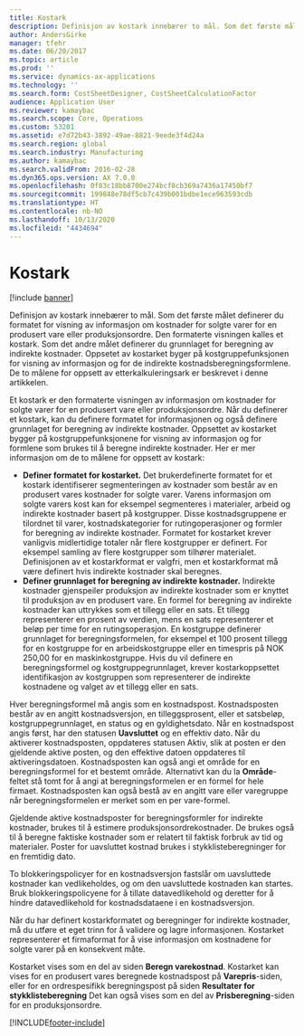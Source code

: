 ```yaml
---
title: Kostark
description: Definisjon av kostark innebærer to mål. Som det første målet definerer du formatet for visning av informasjon om kostnader for solgte varer for en produsert vare eller produksjonsordre. Den formaterte visningen kalles et kostark. Som det andre målet definerer du grunnlaget for beregning av indirekte kostnader. Oppsetet av kostarket byger på kostgruppefunksjonen for visning av informasjon og for de indirekte kostnadsberegningsformlene. De to målene for oppsett av etterkalkuleringsark er beskrevet i denne artikkelen.
author: AndersGirke
manager: tfehr
ms.date: 06/20/2017
ms.topic: article
ms.prod: ''
ms.service: dynamics-ax-applications
ms.technology: ''
ms.search.form: CostSheetDesigner, CostSheetCalculationFactor
audience: Application User
ms.reviewer: kamaybac
ms.search.scope: Core, Operations
ms.custom: 53201
ms.assetid: e7d72b43-3892-49ae-8821-9eede3f4d24a
ms.search.region: global
ms.search.industry: Manufacturing
ms.author: kamaybac
ms.search.validFrom: 2016-02-28
ms.dyn365.ops.version: AX 7.0.0
ms.openlocfilehash: 0f83c18bb8700e274bcf8cb369a7436a17450bf7
ms.sourcegitcommit: 199848e78df5cb7c439b001bdbe1ece963593cdb
ms.translationtype: HT
ms.contentlocale: nb-NO
ms.lasthandoff: 10/13/2020
ms.locfileid: "4434694"
---
```

# <a name="costing-sheets"></a>Kostark

[!include [banner](../includes/banner.md)]

Definisjon av kostark innebærer to mål. Som det første målet definerer du formatet for visning av informasjon om kostnader for solgte varer for en produsert vare eller produksjonsordre. Den formaterte visningen kalles et kostark. Som det andre målet definerer du grunnlaget for beregning av indirekte kostnader. Oppsetet av kostarket byger på kostgruppefunksjonen for visning av informasjon og for de indirekte kostnadsberegningsformlene. De to målene for oppsett av etterkalkuleringsark er beskrevet i denne artikkelen. 

Et kostark er den formaterte visningen av informasjon om kostnader for solgte varer for en produsert vare eller produksjonsordre. Når du definerer et kostark, kan du definere formatet for informasjonen og også definere grunnlaget for beregning av indirekte kostnader. Oppsettet av kostarket bygger på kostgruppefunksjonene for visning av informasjon og for formlene som brukes til å beregne indirekte kostnader. Her er mer informasjon om de to målene for oppsett av kostark:
-   **Definer formatet for kostarket.** Det brukerdefinerte formatet for et kostark identifiserer segmenteringen av kostnader som består av en produsert vares kostnader for solgte varer. Varens informasjon om solgte varers kost kan for eksempel segmenteres i materialer, arbeid og indirekte kostnader basert på kostgrupper. Disse kostnadsgruppene er tilordnet til varer, kostnadskategorier for rutingoperasjoner og formler for beregning av indirekte kostnader. Formatet for kostarket krever vanligvis midlertidige totaler når flere kostgrupper er definert. For eksempel samling av flere kostgrupper som tilhører materialet. Definisjonen av et kostarkformat er valgfri, men et kostarkformat må være definert hvis indirekte kostnader skal beregnes.
-   **Definer grunnlaget for beregning av indirekte kostnader.** Indirekte kostnader gjenspeiler produksjon av indirekte kostnader som er knyttet til produksjon av en produsert vare. En formel for beregning av indirekte kostnader kan uttrykkes som et tillegg eller en sats. Et tillegg representerer en prosent av verdien, mens en sats representerer et beløp per time for en rutingsoperasjon. En kostgruppe definerer grunnlaget for beregningsformelen, for eksempel et 100 prosent tillegg for en kostgruppe for en arbeidskostgruppe eller en timespris på NOK 250,00 for en maskinkostgruppe. Hvis du vil definere en beregningsformel og kostgruppegrunnlaget, krever kostarkoppsettet identifikasjon av kostgruppen som representerer de indirekte kostnadene og valget av et tillegg eller en sats.

Hver beregningsformel må angis som en kostnadspost. Kostnadsposten består av en angitt kostnadsversjon, en tilleggsprosent, eller et satsbeløp, kostgruppegrunnlaget, en status og en gyldighetsdato. Når en kostnadspost angis først, har den statusen **Uavsluttet** og en effektiv dato. Når du aktiverer kostnadsposten, oppdateres statusen Aktiv, slik at posten er den gjeldende aktive posten, og den effektive datoen oppdateres til aktiveringsdatoen. Kostnadsposten kan også angi et område for en beregningsformel for et bestemt område. Alternativt kan du la **Område**-feltet stå tomt for å angi at beregningsformelen er en formel for hele firmaet. Kostnadsposten kan også bestå av en angitt vare eller varegruppe når beregningsformelen er merket som en per vare-formel. 

Gjeldende aktive kostnadsposter for beregningsformler for indirekte kostnader, brukes til å estimere produksjonsordrekostnader. De brukes også til å beregne faktiske kostnader som er relatert til faktisk forbruk av tid og materialer. Poster for uavsluttet kostnad brukes i stykklisteberegninger for en fremtidig dato. 

To blokkeringspolicyer for en kostnadsversjon fastslår om uavsluttede kostnader kan vedlikeholdes, og om den uavsluttede kostnaden kan startes. Bruk blokkeringspolicyene for å tillate datavedlikehold og deretter for å hindre datavedlikehold for kostnadsdataene i en kostnadsversjon. 

Når du har definert kostarkformatet og beregninger for indirekte kostnader, må du utføre et eget trinn for å validere og lagre informasjonen. Kostarket representerer et firmaformat for å vise informasjon om kostnadene for solgte varer på en konsekvent måte. 

Kostarket vises som en del av siden **Beregn varekostnad**. Kostarket kan vises for en produsert vares beregnede kostnadspost på **Varepris**-siden, eller for en ordrespesifikk beregningspost på siden **Resultater for stykklisteberegning**  Det kan også vises som en del av **Prisberegning**-siden for en produksjonsordre.







[!INCLUDE[footer-include](../../includes/footer-banner.md)]